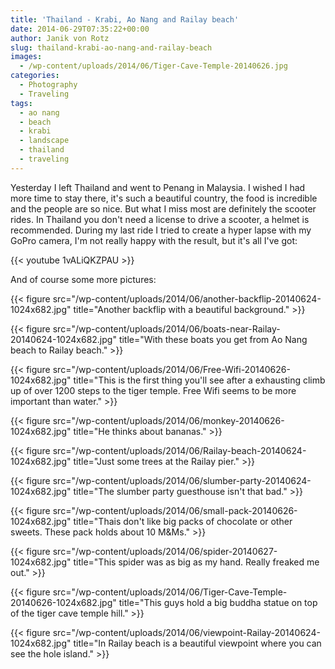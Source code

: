 ```yaml
---
title: 'Thailand - Krabi, Ao Nang and Railay beach'
date: 2014-06-29T07:35:22+00:00
author: Janik von Rotz
slug: thailand-krabi-ao-nang-and-railay-beach
images:
  - /wp-content/uploads/2014/06/Tiger-Cave-Temple-20140626.jpg
categories:
  - Photography
  - Traveling
tags:
  - ao nang
  - beach
  - krabi
  - landscape
  - thailand
  - traveling
---
```

Yesterday I left Thailand and went to Penang in Malaysia. I wished I had more time to stay there, it's such a beautiful country, the food is incredible and the people are so nice. But what I miss most are definitely the scooter rides. In Thailand you don't need a license to drive a scooter, a helmet is recommended. During my last ride I tried to create a hyper lapse with my GoPro camera, I'm not really happy with the result, but it's all I've got:

{{< youtube 1vALiQKZPAU >}}
<!--more-->

And of course some more pictures:

{{< figure src="/wp-content/uploads/2014/06/another-backflip-20140624-1024x682.jpg" title="Another backflip with a beautiful background." >}}

{{< figure src="/wp-content/uploads/2014/06/boats-near-Railay-20140624-1024x682.jpg" title="With these boats you get from Ao Nang beach to Railay beach." >}}

{{< figure src="/wp-content/uploads/2014/06/Free-Wifi-20140626-1024x682.jpg" title="This is the first thing you'll see after a exhausting climb up of over 1200 steps to the tiger temple. Free Wifi seems to be more important than water." >}}

{{< figure src="/wp-content/uploads/2014/06/monkey-20140626-1024x682.jpg" title="He thinks about bananas." >}}

{{< figure src="/wp-content/uploads/2014/06/Railay-beach-20140624-1024x682.jpg" title="Just some trees at the Railay pier." >}}

{{< figure src="/wp-content/uploads/2014/06/slumber-party-20140624-1024x682.jpg" title="The slumber party guesthouse isn't that bad." >}}

{{< figure src="/wp-content/uploads/2014/06/small-pack-20140626-1024x682.jpg" title="Thais don't like big packs of chocolate or other sweets. These pack holds about 10 M&Ms." >}}

{{< figure src="/wp-content/uploads/2014/06/spider-20140627-1024x682.jpg" title="This spider was as big as my hand. Really freaked me out." >}}

{{< figure src="/wp-content/uploads/2014/06/Tiger-Cave-Temple-20140626-1024x682.jpg" title="This guys hold a big buddha statue on top of the tiger cave temple hill." >}}

{{< figure src="/wp-content/uploads/2014/06/viewpoint-Railay-20140624-1024x682.jpg" title="In Railay beach is a beautiful viewpoint where you can see the hole island." >}}